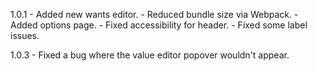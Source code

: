 1.0.1
	- Added new wants editor.
	- Reduced bundle size via Webpack.
	- Added options page.
	- Fixed accessibility for header.
	- Fixed some label issues.

1.0.3
	- Fixed a bug where the value editor popover wouldn't appear.